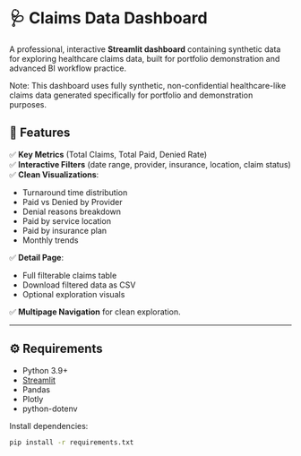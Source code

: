 # 🩺 Claims Data Dashboard

A professional, interactive **Streamlit dashboard** containing synthetic data for exploring healthcare claims data, built for portfolio demonstration and advanced BI workflow practice.

Note: This dashboard uses fully synthetic, non-confidential healthcare-like claims data generated specifically for portfolio and demonstration purposes.

## 🚀 Features

✅ **Key Metrics** (Total Claims, Total Paid, Denied Rate)  
✅ **Interactive Filters** (date range, provider, insurance, location, claim status)  
✅ **Clean Visualizations**:
- Turnaround time distribution
- Paid vs Denied by Provider
- Denial reasons breakdown
- Paid by service location
- Paid by insurance plan
- Monthly trends

✅ **Detail Page**:
- Full filterable claims table
- Download filtered data as CSV
- Optional exploration visuals

✅ **Multipage Navigation** for clean exploration.

---

## ⚙️ Requirements

- Python 3.9+
- [Streamlit](https://streamlit.io/)
- Pandas
- Plotly
- python-dotenv

Install dependencies:
```bash
pip install -r requirements.txt
